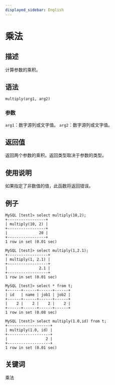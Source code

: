 ```yaml
---
displayed_sidebar: English
---
```


# 乘法

## 描述

计算参数的乘积。

## 语法

```Haskell
multiply(arg1, arg2)
```

### 参数

`arg1`：数字源列或文字值。
`arg2`：数字源列或文字值。

## 返回值

返回两个参数的乘积。返回类型取决于参数的类型。

## 使用说明

如果指定了非数值的值，此函数将返回错误。

## 例子

```Plain
MySQL [test]> select multiply(10,2);
+-----------------+
| multiply(10, 2) |
+-----------------+
|              20 |
+-----------------+
1 row in set (0.01 sec)

MySQL [test]> select multiply(1,2.1);
+------------------+
| multiply(1, 2.1) |
+------------------+
|              2.1 |
+------------------+
1 row in set (0.01 sec)

MySQL [test]> select * from t;
+------+------+------+------+
| id   | name | job1 | job2 |
+------+------+------+------+
|    2 |    2 |    2 |    2 |
+------+------+------+------+
1 row in set (0.08 sec)

MySQL [test]> select multiply(1.0,id) from t;
+-------------------+
| multiply(1.0, id) |
+-------------------+
|                 2 |
+-------------------+
1 row in set (0.01 sec)
```

## 关键词

乘法